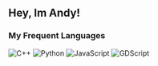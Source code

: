 ## Hey, Im Andy!

### My Frequent Languages

![C++](https://img.shields.io/badge/-C++-000?&logo=c%2b%2b&logoColor=00599C)
![Python](https://img.shields.io/badge/-Python-000?&logo=Python)
![JavaScript](https://img.shields.io/badge/-JavaScript-000?&logo=JavaScript)
![GDScript](https://img.shields.io/badge/GDScript-000?&logo=GodotEngine&logoColor=478CBF)
